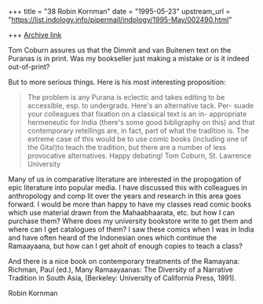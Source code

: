 +++
title = "38 Robin Kornman"
date = "1995-05-23"
upstream_url = "https://list.indology.info/pipermail/indology/1995-May/002490.html"

+++
[Archive link](https://list.indology.info/pipermail/indology/1995-May/002490.html)

Tom Coburn assures us that the Dimmit and van Buitenen text on the Puranas
is in print. Was my bookseller just making a mistake or is it indeed
out-of-print?

But to more serious things. Here is his most interesting proposition:

>  The problem is any Purana is eclectic and takes editing to
>be accessible, esp. to undergrads.  Here's an alternative tack.  Per-
>suade your colleagues that fixation on a classical text is an in-
>appropriate hermeneutic for India (there's some good bibligraphy on
>this) and that contemporary retellings are, in fact, part of what the
>tradition is.  The extreme case of this would be to use comic books
>(including one of the Gita!)to teach the tradition, but there are a
>number of less provocative alternatives.  Happy debating!
>Tom Coburn, St. Lawrence University

Many of us in comparative literature are interested in the propogation of
epic literature into popular media.  I have discussed this with colleagues
in anthropology and comp lit over the years and research in this area goes
forward.  I would be more than happy to have my classes read comic books
which use material drawn from the Mahaabhaarata, etc. but how I can purchase
them?  Where does my university bookstore write to get them and where can I
get catalogues of them?  I saw these comics when I was in India and have
often heard of the Indonesian ones which continue the Ramaayaana, but how
can I get aholt of enough copies to teach a class?

And there is a nice book on contemporary treatments of the Ramayana:
Richman, Paul  (ed.), Many Ramaayaanas: The Diversity of a Narrative
Tradition in South Asia, (Berkeley: University of California Press, 1991).  

Robin Kornman





